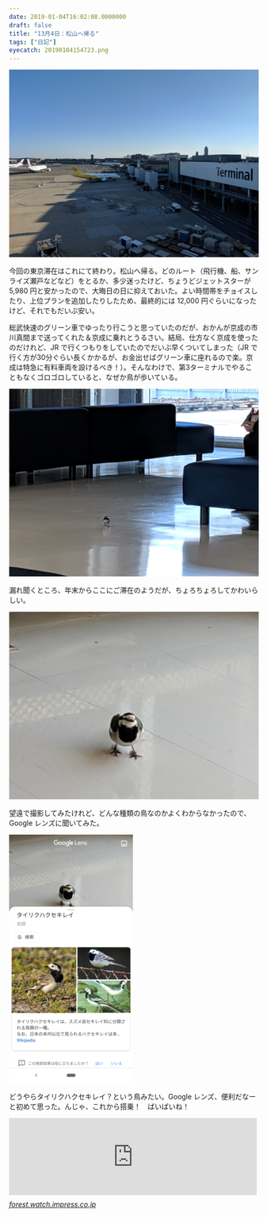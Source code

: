 ```yaml
---
date: 2019-01-04T16:02:08.0000000
draft: false
title: "13月4日：松山へ帰る"
tags: ["日記"]
eyecatch: 20190104154723.png
---
```

<p><span itemscope itemtype="http://schema.org/Photograph"><img src="20190104154723.png" alt="f:id:daruyanagi:20190104154723p:plain" title="f:id:daruyanagi:20190104154723p:plain" class="hatena-fotolife" itemprop="image"></span></p><p>今回の東京滞在はこれにて終わり。松山へ帰る。どのルート（飛行機、船、サンライズ瀬戸などなど）をとるか、多少迷ったけど、ちょうどジェットスターが 5,980 円と安かったので、大晦日の日に抑えておいた。よい時間帯をチョイスしたり、上位プランを追加したりしたため、最終的には 12,000 円ぐらいになったけど、それでもだいぶ安い。</p><p>総武快速のグリーン車でゆったり行こうと思っていたのだが、おかんが京成の市川真間まで送ってくれた＆京成に乗れとうるさい。結局、仕方なく京成を使ったのだけれど、JR で行くつもりをしていたのでだいぶ早くついてしまった（JR で行く方が30分ぐらい長くかかるが、お金出せばグリーン車に座れるので楽。京成は特急に有料車両を設けるべき！）。そんなわけで、第3ターミナルでやることもなくゴロゴロしていると、なぜか鳥が歩いている。</p><p><span itemscope itemtype="http://schema.org/Photograph"><img src="20190104155047.png" alt="f:id:daruyanagi:20190104155047p:plain" title="f:id:daruyanagi:20190104155047p:plain" class="hatena-fotolife" itemprop="image"></span></p><p>漏れ聞くところ、年末からここにご滞在のようだが、ちょろちょろしてかわいらしい。</p><p><span itemscope itemtype="http://schema.org/Photograph"><img src="20190104160027.png" alt="f:id:daruyanagi:20190104160027p:plain" title="f:id:daruyanagi:20190104160027p:plain" class="hatena-fotolife" itemprop="image"></span></p><p>望遠で撮影してみたけれど、どんな種類の鳥なのかよくわからなかったので、Google レンズに聞いてみた。</p><p><span itemscope itemtype="http://schema.org/Photograph"><img src="20190104155716.png" alt="f:id:daruyanagi:20190104155716p:plain:w250" title="f:id:daruyanagi:20190104155716p:plain:w250" class="hatena-fotolife" style="width:250px" itemprop="image"></span></p><p>どうやらタイリクハクセキレイ？という鳥みたい。Google レンズ、便利だなーと初めて思った。んじゃ、これから搭乗！　ばいばいね！</p><p><iframe src="https://hatenablog-parts.com/embed?url=https%3A%2F%2Fforest.watch.impress.co.jp%2Fdocs%2Fnews%2F1155320.html" title="カメラで調べ物ができる「Google レンズ」アプリが“Pixel 3”以外でも日本語対応／テキストのOCRやランドマーク・動物・植物の情報チェック、類似商品の検索などに" class="embed-card embed-webcard" scrolling="no" frameborder="0" style="display: block; width: 100%; height: 155px; max-width: 500px; margin: 10px 0px;"></iframe><cite class="hatena-citation"><a href="https://forest.watch.impress.co.jp/docs/news/1155320.html">forest.watch.impress.co.jp</a></cite></p>
